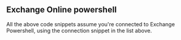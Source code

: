 ## Exchange Online powershell

All the above code snippets assume you're connected to Exchange Powershell, using the connection snippet in the list above.

